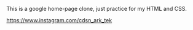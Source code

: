 This is a google home-page clone, just practice for my HTML and CSS.

https://www.instagram.com/cdsn_ark_tek